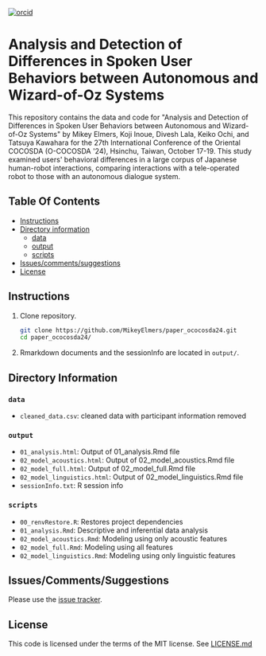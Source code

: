 [![orcid](https://img.shields.io/badge/ORCID-0000--0002--3929--788X-green?style=plastic&logo=orcid&url=https://orcid.org/0000-0002-3929-788X)](https://orcid.org/0000-0002-3929-788X)

# Analysis and Detection of Differences in Spoken User Behaviors between Autonomous and Wizard-of-Oz Systems
This repository contains the data and code for "Analysis and Detection of Differences in Spoken User Behaviors between Autonomous and Wizard-of-Oz Systems" by Mikey Elmers, Koji Inoue, Divesh Lala, Keiko Ochi, and Tatsuya Kawahara for the 27th International Conference of the Oriental COCOSDA (O-COCOSDA '24), Hsinchu, Taiwan, October 17-19. This study examined users' behavioral differences in a large corpus of Japanese human-robot interactions, comparing interactions with a tele-operated robot to those with an autonomous dialogue system.


## Table Of Contents

- [Instructions](#instructions)
- [Directory information](#directory-information)
    * [data](#data)
    * [output](#output)
    * [scripts](#scripts)
- [Issues/comments/suggestions](#issuescommentssuggestions)
- [License](#license)

## Instructions
1. Clone repository.
   ```bash
   git clone https://github.com/MikeyElmers/paper_ococosda24.git
   cd paper_ococosda24/
   ```
2. Rmarkdown documents and the sessionInfo are located in `output/`.

## Directory Information
### `data`
- `cleaned_data.csv`: cleaned data with participant information removed

### `output`
- `01_analysis.html`: Output of 01_analysis.Rmd file
- `02_model_acoustics.html`: Output of 02_model_acoustics.Rmd file
- `02_model_full.html`: Output of 02_model_full.Rmd file
- `02_model_linguistics.html`: Output of 02_model_linguistics.Rmd file
- `sessionInfo.txt`: R session info

### `scripts`
- `00_renvRestore.R`: Restores project dependencies
- `01_analysis.Rmd`: Descriptive and inferential data analysis
- `02_model_acoustics.Rmd`: Modeling using only acoustic features
- `02_model_full.Rmd`: Modeling using all features
- `02_model_linguistics.Rmd`: Modeling using only linguistic features

## Issues/Comments/Suggestions
Please use the [issue tracker](https://github.com/MikeyElmers/paper_ococosda24/issues). 

## License
This code is licensed under the terms of the MIT license. See [LICENSE.md](https://github.com/MikeyElmers/paper_ococosda24/blob/master/LICENSE.md) 
